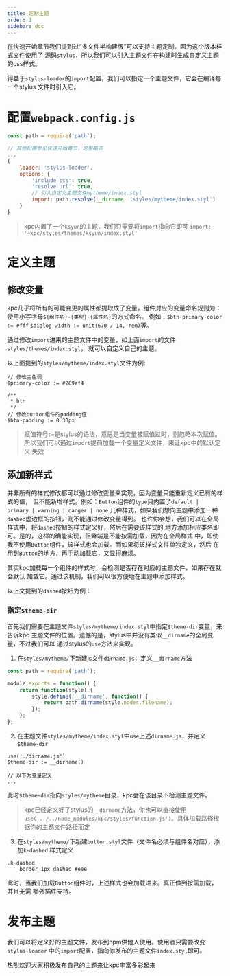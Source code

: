 ```yaml
---
title: 定制主题
order: 1
sidebar: doc
---
```


在快速开始章节我们提到过“多文件半构建版”可以支持主题定制。因为这个版本样式文件使用了
源码`stylus`，所以我们可以引入主题文件在构建时生成自定义主题的css样式。

得益于`stylus-loader`的`import`配置，我们可以指定一个主题文件，它会在编译每一个stylus
文件时引入它。

# 配置`webpack.config.js`

```js
const path = require('path');

// 其他配置参见快速开始章节，这里略去
...
{
    loader: 'stylus-loader',
    options: {
        'include css': true,
        'resolve url': true,
        // 引入自定义主题文件mytheme/index.styl
        import: path.resolve(__dirname, 'styles/mytheme/index.styl')
    }
}
```

> kpc内置了一个`ksyun`的主题，我们只需要将`import`指向它即可
> `import: '~kpc/styles/themes/ksyun/index.styl'`

# 定义主题

## 修改变量

kpc几乎将所有的可能变更的属性都提取成了变量，组件对应的变量命名规则为：使用小写字母`${组件名}-{类型}-{属性名}`的方式命名。
例如：`$btn-primary-color := #fff` `$dialog-width := unit(670 / 14, rem)`等。

通过修改`import`进来的主题文件中的变量，如上面`import`的文件`styles/themes/index.styl`，
就可以自定义自己的主题。

以上面提到的`styles/mytheme/index.styl`文件为例:

```styl
// 修改主色调
$primary-color := #289af4 

/**
 * btn
 */
// 修改button组件的padding值
$btn-padding := 0 30px
```

> 赋值符号`:=`是stylus的语法，意思是当变量被赋值过时，则忽略本次赋值。
> 所以我们可以通过`import`提前加载一个变量定义文件，来让kpc中的默认定义
> 失效

## 添加新样式

并非所有的样式修改都可以通过修改变量来实现，因为变量只能重新定义已有的样式的值，
但不能新增样式。例如：`Button`组件的`type`只内置了`default | primary | warning | danger | none`
几种样式，如果我们想向主题中添加一种`dashed`虚边框的按钮，则不能通过修改变量得到。
也许你会想，我们可以在全局样式中，将`dashed`按钮的样式定义好，然后在需要该样式的
地方添加相应类名即可。是的，这样的确能实现，但弊端是不能按需加载，因为在全局样式
中，即使我不使用`Button`组件，该样式也会加载。而如果将该样式文件单独定义，然后
在用到`Button`的地方，再手动加载它，又显得麻烦。

其实kpc加载每一个组件的样式时，会检测是否存在对应的主题文件，如果存在就会默认
加载它。通过该机制，我们可以很方便地在主题中添加样式。

以上文提到的`dashed`按钮为例：

### 指定`$theme-dir`

首先我们需要在主题文件`styles/mytheme/index.styl`中指定`$theme-dir`变量，来告诉kpc
主题文件的位置。遗憾的是，stylus中并没有类似`__dirname`的全局变量，不过我们可以
通过stylus的`use`方法来实现。

1. 在`styles/mytheme/`下新建js文件`dirname.js`，定义`__dirname`方法

```js
const path = require('path');

module.exports = function() {
    return function(style) {
        style.define('__dirname', function() {
            return path.dirname(style.nodes.filename);
        });
    };
};
```

2. 在主题文件`styles/mytheme/index.styl`中`use`上述`dirname.js`，并定义`$theme-dir`

```styl
use('./dirname.js')
$theme-dir := __dirname()

// 以下为变量定义
...
```

此时`$theme-dir`指向`styles/mytheme`目录，kpc会在该目录下检测主题文件。

> kpc已经定义好了stylus的`__dirname`方法，你也可以直接使用
> `use('../../node_modules/kpc/styles/function.js')`。具体加载路径根据你的主题文件路径而定

3. 在`styles/mytheme/`下新建`button.styl`文件（文件名必须与组件名对应），添加`k-dashed`
样式定义

```styl
.k-dashed
    border 1px dashed #eee 
```

此时，当我们加载`Button`组件时，上述样式也会加载进来。真正做到按需加载，并且无需
额外插件支持。

# 发布主题

我们可以将定义好的主题文件，发布到npm供他人使用。使用者只需要改变`stylus-loader`
中的`import`配置，指向你发布的主题文件`index.styl`即可。

热烈欢迎大家积极发布自己的主题来让kpc丰富多彩起来 <i class="k-icon ion-android-happy"></i>
